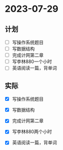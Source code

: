 # 2023-07-29

## 计划
- [ ] 写操作系统题目
- [ ] 写数据结构
- [ ] 完成计网第二章
- [ ] 写李林880一个小时
- [ ] 英语阅读一篇，背单词

## 实际
- [x] 写操作系统题目
- [x] 写数据结构
- [x] 完成计网第二章
- [x] 写李林880两个小时
- [x] 英语阅读一篇，背单词



